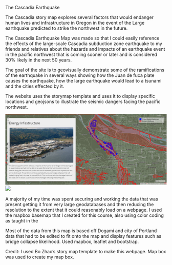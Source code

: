 The Cascadia Earthquake

The Cascadia story map explores several factors that would endanger human lives and infrastructure in Oregon in the event of the Large earthquake predicted to strike the northwest in the future. 

The Cascadia Earthquake Map was made so that I could easily reference the effects of the large-scale Cascadia subduction zone earthquake to my friends and relatives about the hazards and impacts of an earthquake event in the pacific northwest that is coming sooner or later and is considered 30% likely in the next 50 years. 

The goal of the site is to geovisually demonstrate some of the ramifications of the earthquake in several ways showing how the Juan de fuca plate causes the earthquake, how the large earthquake would lead to a tsunami and the cities effected by it.

The website uses the storymap template and uses it to display specific locations and geojsons to illustrate the seismic dangers facing the pacific northwest. 

![](assets/screenshot1.JPG)
![](assets/quake.jpg)

A majority of my time was spent securing and working the data that was present getting it from very large geodatabases and then reducing the resolution to the extent that it could reasonably load on a webpage. I used the mapbox basemap that I created for this course, also using color coding as taught in the 

Most of the data from this map is based off Dogami and city of Portland data that had to be edited to fit onto the map and display features such as bridge collapse likelihood. 
Used mapbox, leaflet and bootstrap. 

Credit: I used Bo Zhao’s story map template to make this webpage. Map box was used to create my map box. 

